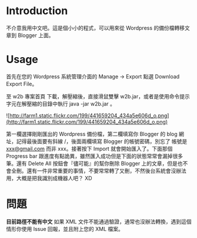 # Introduction #

不介意我用中文吧。這是個小小的程式，可以用來從 Wordpress 的備份檔轉移文章到 Blogger 上面。

# Usage #

首先在您的 Wordpress 系統管理介面的 Manage → Export 點選 Download Export File。

至 w2b 專案首頁 下載，解壓縮後，直接滑鼠雙擊 w2b.jar，或者是使用命令提示字元在解壓縮的目錄中執行 java -jar w2b.jar 。

![http://farm1.static.flickr.com/199/441659204_434a5e606d_o.png](http://farm1.static.flickr.com/199/441659204_434a5e606d_o.png)

第一欄選擇剛剛匯出的 Wordpress 備份檔，第二欄填寫你 Blogger 的 blog 網址，記得最後面要有斜線 /，後面兩欄填寫 Blogger 的帳號密碼，別忘了 帳號是 xxx@gmail.com 而非 xxx。接著按下 Import 就會開始匯入了。下面那個 Progress bar 跟進度有點詭異，雖然匯入成功但是下面的狀態常常會漏掉很多筆。還有 Delete All 按鈕會『儘可能』的幫你刪除 Blogger 上的文章，但是也不會全刪。還有一件非常重要的事情，不要常常轉了又刪，不然後台系統會沒辦法用，大概是把我識別成機器人吧？ XD

# 問題 #
**目前路徑不能有中文** 如果 XML 文件不能通過驗證，通常也沒辦法轉換，遇到這個情形你使用 Issue 回報，並且附上您的 XML 檔案。